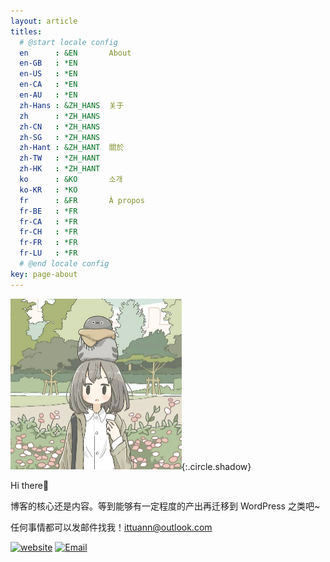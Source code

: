 ```yaml
---
layout: article
titles:
  # @start locale config
  en      : &EN       About
  en-GB   : *EN
  en-US   : *EN
  en-CA   : *EN
  en-AU   : *EN
  zh-Hans : &ZH_HANS  关于
  zh      : *ZH_HANS
  zh-CN   : *ZH_HANS
  zh-SG   : *ZH_HANS
  zh-Hant : &ZH_HANT  關於
  zh-TW   : *ZH_HANT
  zh-HK   : *ZH_HANT
  ko      : &KO       소개
  ko-KR   : *KO
  fr      : &FR       À propos
  fr-BE   : *FR
  fr-CA   : *FR
  fr-CH   : *FR
  fr-FR   : *FR
  fr-LU   : *FR
  # @end locale config
key: page-about
---
```


<img src="/assets/avatar.png" alt="avatar" style="zoom:50%;" />{:.circle.shadow}

Hi there🎉

博客的核心还是内容。等到能够有一定程度的产出再迁移到 WordPress 之类吧~

任何事情都可以发邮件找我！[ittuann@outlook.com](mailto:ittuann@outlook.com)

[![website](https://img.shields.io/badge/-Blog-1ca0f1?style=for-the-badge&logo=blogger&logoColor=white&link=https://ittuann.github.io)](https://ittuann.github.io) [![Email](https://img.shields.io/badge/-ittuann@outlook.com-c14438?style=for-the-badge&logo=Gmail&logoColor=white&link=mailto:ittuann@outlook.com)](mailto:ittuann@outlook.com)

